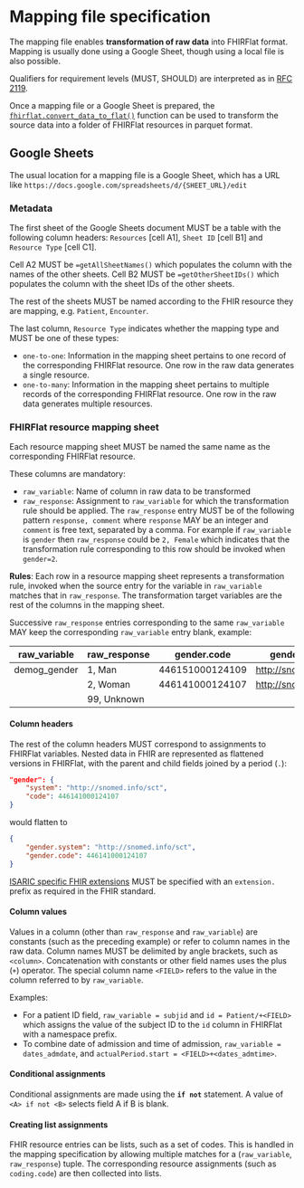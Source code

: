# Mapping file specification

The mapping file enables **transformation of raw data** into FHIRFlat format.
Mapping is usually done using a Google Sheet, though using a local file is also
possible.

Qualifiers for requirement levels (MUST, SHOULD) are interpreted as in [RFC 2119](https://datatracker.ietf.org/doc/html/rfc2119).

Once a mapping file or a Google Sheet is prepared, the
[`fhirflat.convert_data_to_flat()`](../fhirflat.rst) function can be used to
transform the source data into a folder of FHIRFlat resources in parquet format.

## Google Sheets

The usual location for a mapping file is a Google Sheet, which has a URL like
`https://docs.google.com/spreadsheets/d/{SHEET_URL}/edit`

### Metadata

The first sheet of the Google Sheets document MUST be a table with the following
column headers: `Resources` [cell A1], `Sheet ID` [cell B1] and `Resource Type`
[cell C1].

Cell A2 MUST be `=getAllSheetNames()` which populates the column with the names
of the other sheets. Cell B2 MUST be `=getOtherSheetIDs()` which populates the
column with the sheet IDs of the other sheets.

The rest of the sheets MUST be named according to the FHIR resource they are
mapping, e.g. `Patient`, `Encounter`.

The last column, `Resource Type` indicates whether the mapping type and MUST be
one of these types:

- `one-to-one`: Information in the mapping sheet pertains to one record of the
  corresponding FHIRFlat resource. One row in the raw data generates a single
  resource.
- `one-to-many`: Information in the mapping sheet pertains to multiple records
  of the corresponding FHIRFlat resource. One row in the raw data generates
  multiple resources.

### FHIRFlat resource mapping sheet

Each resource mapping sheet MUST be named the same name as the corresponding FHIRFlat resource.

These columns are mandatory:
- `raw_variable`: Name of column in raw data to be transformed
- `raw_response`: Assignment to `raw_variable` for which the transformation rule
  should be applied. The `raw_response` entry MUST be of the following pattern
  `response, comment` where `response` MAY be an integer and `comment` is free
  text, separated by a comma. For example if `raw_variable` is `gender` then
  `raw_response` could be `2, Female` which indicates that the transformation
  rule corresponding to this row should be invoked when `gender=2`.

**Rules**: Each row in a resource mapping sheet represents a transformation
rule, invoked when the source entry for the variable in `raw_variable`
matches that in `raw_response`. The transformation target variables are the rest
of the columns in the mapping sheet.

Successive `raw_response` entries corresponding to the same `raw_variable` MAY
keep the corresponding `raw_variable` entry blank, example:

| raw_variable | raw_response |   gender.code   | gender.system          |
|--------------|--------------|-----------------|-------------------------
| demog_gender | 1, Man       | 446151000124109 | http://snomed.info/sct |
|              | 2, Woman     | 446141000124107 | http://snomed.info/sct |
|              | 99, Unknown  |                 |                        |

#### Column headers

The rest of the column headers MUST correspond to assignments to FHIRFlat
variables. Nested data in FHIR are represented as flattened versions in
FHIRFlat, with the parent and child fields joined by a period (`.`):

```json
"gender": {
    "system": "http://snomed.info/sct",
    "code": 446141000124107
}
```
would flatten to
```json
{
    "gender.system": "http://snomed.info/sct",
    "gender.code": 446141000124107
}
```

[ISARIC specific FHIR extensions](isaric-fhir-extensions.rst) MUST be specified
with an `extension.` prefix as required in the FHIR standard.

#### Column values

Values in a column (other than `raw_response` and `raw_variable`) are constants
(such as the preceding example) or refer to column names in the raw data. Column
names MUST be delimited by angle brackets, such as `<column>`.
Concatenation with constants or other field names uses the plus (`+`)
operator. The special column name `<FIELD>` refers to the value in the column
referred to by `raw_variable`.

Examples:
- For a patient ID field, `raw_variable = subjid` and `id = Patient/+<FIELD>`
  which assigns the value of the subject ID to the `id` column in FHIRFlat with
  a namespace prefix.
- To combine date of admission and time of admission, `raw_variable =
  dates_admdate`, and `actualPeriod.start = <FIELD>+<dates_admtime>`.

#### Conditional assignments

Conditional assignments are made using the **`if not`** statement. A value of
`<A> if not <B>` selects field A if B is blank.

#### Creating list assignments

FHIR resource entries can be lists, such as a set of codes. This is handled in
the mapping specification by allowing multiple matches for a (`raw_variable`,
`raw_response`) tuple. The corresponding resource assignments (such as
`coding.code`) are then collected into lists.
